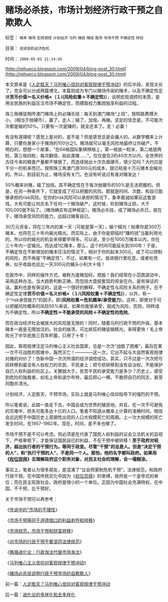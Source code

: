 # 赌场必杀技，市场计划经济行政干预之自欺欺人

标签： `赌本` `赌场` `宏观调控` `计划经济` `马列` `赌技` `赌徒` `股市` `市场干预` `不确定性` `财经` 

目录： `投资投机经济危机`

时间： `2009-05-01 21:14:45`

[http://rehueco.blogspot.com/2009/04/blog-post_30.html](http://rehueco.blogspot.com/2009/04/blog-post_30.html)

本文原来是《[人定胜天？马列唯心信仰对客观规律干预冲动](../../../2009/5/1/人定胜天？马列唯心信仰对客观规律干预冲动.md)》的后半段。发现太长了，完全可以分成两篇博文。本篇则成为专门以赌场传闻的赌术，以及不确定性定律**货币价值＝名义价格×（１/(风险权重＋不确定性)）**，说明宏观调控的本质，是用全民族的利益压注市场不确定性，而搏取权力集团独享利益的过程。

珠三角赌徒相传澳门赌场上的必赚杀技：每天到澳门赌场“上班”，按照路费搏大小，（相当于抛硬币），赢了，走人；输了，加倍，再赌。坚定的信念是，不可能次次都是输的50%。只要有一次是赚的，就全还本了。走！必赢！

有没有道理呢？感觉上是对的，是不是？但是感觉总是会骗人的。从数学概率上计算，只要你身家小于赌场的100分之1。赌场就可以毫无风险地最终让你破产。不明白的，想想一个故事，“在64格国际象棋棋格上，第一格放一粒米，第二格放两粒，第三格四粒，每次翻倍，如此类推……”，仅仅是在2的40次方以内，全世界的古往今来的粮食产量都不够放了。而连续抛出十次负面硬币，很少见吗？大约应是千分一的机率而已。按照珠三角澳门游300元的成本，就已经是十万元赌本会输光的。所以，到目前为止，赌场没有关门，也没有听说过有谁对赌发达！

50%概率对赌，输了加倍。其不确定性在于每次抛硬币的50%是无法把握的。但是，在另一种条件下，它就变成了可以把握的风险。那就是时间、次数、和自已能够承担的risk风险。在你的risk风险可以承担的情况下，象李嘉诚如果玩这套游戏，大有可能让何氏名下任何一个赌场破产。这时侯，轮到赌场止损，大于100,000就不玩了。（赌场确实有这种规定）。赌场必杀技，成了赌场必杀已，就在于，赌场承受风险的能力，远超过赌客自已。

30万元资金，将在三年内的某一天（可能是第一天），输个精光！如果你是300万赌本。也将在三十年内输光精光。而实际上，由于你是把临时“赚的钱”当赢利用光的，所以你的输光的机会来得要早得多。可以说，至少在1000万赌本以内，你在三十年内一定输光。而达成1亿赌本，那么，这个时间可能延长到300年！于是，不确定性在不断增加的赌本压注的情况下，相对于你的起本300元，成了可以控制的风险，而不再是“不确定性”。不过，如果有一亿，放进银行里吃息，或者吃债券，似乎收益也远比一天300元的蝇头小利大十倍！

在股市中，同样的操作方式，被称为逢赌加码，捂股！我们经常在小范围波动中，采用这种办法。当大趋势判断正确，而包括大盘股套现的资金在内，是有保证的话。赢利也是有保证的。这是一个很好的解释，不确定性与风险关系的例子。在不确定性定律**货币价值＝名义价格×（１/(风险权重＋不确定性)）**，以外，有一个“risk承受能力”的因子。即(**风险权重＝危机概率/承受能力**)。这样，即使对于可以把握风险概率的风险50%来说，如果你能够承受，就成为风险，否则，同样成为不确定性。所以**不确定性＝不能承受的风险＋不确定性的危险**。

而在政治经济社会被放大的风险是无限的！同时，随着马列行政干预的升级，基本赌本一直是无限加注的。社会的崩溃，可比疯狂的赌徒输精光，来得更快！毛上帝败光了中华民族三百年积蓄，只用了十年！

因此，客观规律注定马列唯心主义社会国家，总是一次次“战胜了困难”，最后在某一次不可战胜的困难中，轰然灭亡！————这一次，它出不起与大自然客观规律对赌的对价了！伪新中国一次次所谓的经济调控成功，其实，只不过是一次次把亏损转移到最没有人权权力的农民、平民身上；把亏损转移到没有自治权，不能保护自已人权利益的社区上。关健就大于，贫苦平民的承受能力是多少？历史上，感受到危险的独裁者，如毛上帝和波尔布特，最后把心一横，干脆把自已的同志，甚至同胞杀清光。

计划经济，人定胜天，干预市场，实际上就是马列唯心信仰指导下的强烈的干预。

所以笔者说，此路一直走下去，中国会成为世界的殖民地。并且，在一次不可避免的灾难中，损失可能多达十亿的人口。笔者不知道从概率上计算的准确时间，相信会远远短于中国历史上周期性出现的人口大规模死亡的周期。上一次大规模的死亡发生时间，在1957-1962年。现在，时间，差不多也够了。

市场干预不是不可以考虑。但必须是在代表了国民人权利益的议会立法机关的监视下，严格审核下，才能保证国民自已的利益，不在干预中被转移！**至于政府对经济，超出执行者的干预行为。等同于政变。尽管“干预”的总是人。但是“决定干预的人”，和“执行干预的人”，不是同一个人。那怕，他的名字都叫政府。如果用《[权位崇拜](../../../2008/10/10/中国式诡辩：官本位文化之权位崇拜心魔.md)》去理解政府这个职务对象，对民主社会的理解，会一塌糊涂。**

事实上，笔者认为很多朋友，是混淆了“议会预案制危机干预”，法律规范，和政府行政干预。在中国传统文化中因为《[权位崇拜](../../../2008/10/10/中国式诡辩：官本位文化之权位崇拜心魔.md)》的束缚，政府是一个皇帝式的单位；而在民主宪政社会，政府是很小的一个单位。正因为中国社会充满特权，在中国，不干预，比干预好。

关于市场干预可以再参考：

《[传说中的“市场的不理性](../../../2009/4/5/传说中的“市场的不理性”.md)》

《[市场干预等同于道德借口的利益剥夺和转移](../../../2009/4/6/“市场不理性”道德借口操纵利益剥夺和财富转移.md)》

《[市场规范，市场干预和财富转移](../../../2009/4/7/市场规范，市场干预和财富转移.md)》

《[对市场的行政干预不要混同法律规范](../../../2009/4/8/市场法律规范被混同行政干预.md)》

《[贿赂进化论：行政淘汰代替市场淘汰](http://blog.sina.com.cn/s/blog_5563a64d0100ci43.html)》

《[马列唯心主义信仰对客观规律干预冲动](../../../2009/5/1/人定胜天？马列唯心信仰对客观规律干预冲动.md)》

《[赌场必杀技说明行政干预市场的自欺欺人](../../../2009/5/1/赌场必杀技，市场计划经济行政干预之自欺欺人.md)》



前一篇：[人定胜天？马列唯心信仰对客观规律干预冲动](../../../2009/5/1/人定胜天？马列唯心信仰对客观规律干预冲动.md)

后一篇：[进化论的多样化和去多样化](../../../2009/5/2/进化论的多样化和去多样化.md)